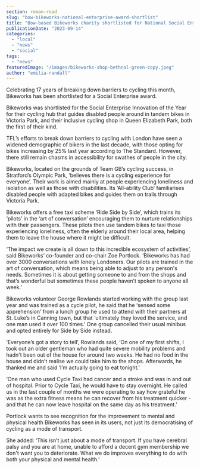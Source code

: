 ```yaml
---
section: roman-road
slug: "bow-bikeworks-national-enterprise-award-shortlist"
title: "Bow-based Bikeworks charity shortlisted for National Social Enterprise award"
publicationDate: "2023-09-14"
categories: 
  - "local"
  - "news"
  - "social"
tags: 
  - "news"
featuredImage: "/images/bikeworks-shop-bethnal-green-copy.jpeg"
author: "emilia-randall"
---
```


Celebrating 17 years of breaking down barriers to cycling this month, Bikeworks has been shortlisted for a Social Enterprise award.

Bikeworks was shortlisted for the Social Enterprise Innovation of the Year for their cycling hub that guides disabled people around in tandem bikes in Victoria Park, and their inclusive cycling shop in Queen Elizabeth Park, both the first of their kind.

TFL’s efforts to break down barriers to cycling with London have seen a widened demographic of bikers in the last decade, with those opting for bikes increasing by 25% last year according to The Standard. However, there still remain chasms in accessibility for swathes of people in the city. 

Bikeworks, located on the grounds of Team GB’s cycling success, in Stratford’s Olympic Park, ‘believes there is a cycling experience for everyone’. Their work is aimed mainly at people experiencing loneliness and isolation as well as those with disabilities. Its ‘All-ability Club’ familiarises disabled people with adapted bikes and guides them on trails through Victoria Park. 

Bikeworks offers a free taxi scheme ‘Ride Side by Side’, which trains its ‘pilots’ in the ‘art of conversation’ encouraging them to nurture relationships with their passengers. These pilots then use tandem bikes to taxi those experiencing loneliness, often the elderly around their local area, helping them to leave the house where it might be difficult. 

‘The impact we create is all down to this incredible ecosystem of activities’, said Bikeworks’ co-founder and co-chair Zoe Portlock. ‘Bikeworks has had over 3000 conversations with lonely Londoners. Our pilots are trained in the art of conversation, which means being able to adjust to any person's needs. Sometimes it is about getting someone to and from the shops and that’s wonderful but sometimes these people haven’t spoken to anyone all week.’

Bikeworks volunteer George Rowlands started working with the group last year and was trained as a cycle pilot, he said that he ‘sensed some apprehension’ from a lunch group he used to attend with their partners at St. Luke’s in Canning town, but that ‘ultimately they loved the service, and one man used it over 100 times.’ One group cancelled their usual minibus and opted entirely for Side by Side instead.

‘Everyone’s got a story to tell’, Rowlands said, ‘On one of my first shifts, I took out an older gentleman who had quite severe mobility problems and hadn't been out of the house for around two weeks. He had no food in the house and didn’t realise we could take him to the shops. Afterwards, he thanked me and said ‘I’m actually going to eat tonight.’

‘One man who used Cycle Taxi had cancer and a stroke and was in and out of hospital. Prior to Cycle Taxi, he would have to stay overnight. He called us in the last couple of months we were operating to say how grateful he was as the extra fitness means he can recover from his treatment quicker - and that he can now leave hospital on the same day as his treatment.’

Portlock wants to see recognition for the improvement to mental and physical health Bikeworks has seen in its users, not just its democratising of cycling as a mode of transport. 

She added: ‘This isn’t just about a mode of transport. If you have cerebral palsy and you are at home, unable to afford a decent gym membership we don't want you to deteriorate. What we do improves everything to do with both your physical and mental health.’ 



